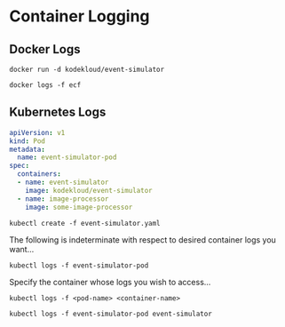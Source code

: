# Container Logging

## Docker Logs

```
docker run -d kodekloud/event-simulator
```

```
docker logs -f ecf
```

## Kubernetes Logs

~~~yaml
apiVersion: v1
kind: Pod
metadata:
  name: event-simulator-pod
spec:
  containers:
  - name: event-simulator
    image: kodekloud/event-simulator
  - name: image-processor
    image: some-image-processor
~~~

```
kubectl create -f event-simulator.yaml
```

The following is indeterminate with respect to desired container logs you want...

``` 
kubectl logs -f event-simulator-pod
```

Specify the container whose logs you wish to access...

``` 
kubectl logs -f <pod-name> <container-name>
```

``` 
kubectl logs -f event-simulator-pod event-simulator
```
